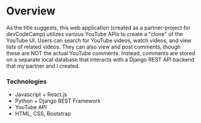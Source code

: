 # Overview

As the title suggests, this web application (created as a partner-project for devCodeCamp) utilizes various YouTube APIs to create a "clone" of the YouTube UI. Users can search for YouTube videos, watch videos, and view lists of related videos. They can also view and post comments, though these are NOT the actual YouTube comments. Instead, comments are stored on a separate local database that interacts with a Django REST API backend that my partner and I created.

### Technologies
- Javascript + React.js
- Python + Django REST Framework
- YouTube API
- HTML, CSS, Bootstrap
